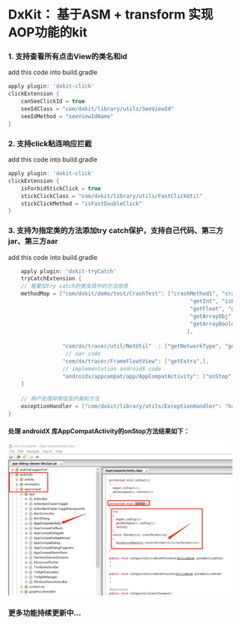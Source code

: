 # DxKit： 基于ASM + transform 实现AOP功能的kit

### 1. 支持查看所有点击View的类名和id
add this code into build.gradle
```groovy
apply plugin: 'dxkit-click'
clickExtension {
    canSeeClickId = true
    seeIdClass = "com/dxkit/library/utils/SeeViewId"
    seeIdMethod = "seeViewIdName"
}
```

### 2. 支持click粘连响应拦截
add this code into build.gradle
```groovy
apply plugin: 'dxkit-click'
clickExtension {
    isForbidStickClick = true
    stickClickClass = "com/dxkit/library/utils/FastClickUtil"
    stickClickMethod = "isFastDoubleClick"
}
```

### 3. 支持为指定类的方法添加try catch保护，支持自己代码、第三方jar、第三方aar
add this code into build.gradle
```groovy
    apply plugin: 'dxkit-tryCatch'
    tryCatchExtension {
    // 需要加try catch的类及其中的方法信息
    methodMap = ["com/dxkit/demo/test/CrashTest": ["crashMethod1", "crashMethod2",
                                                         "getInt", "isEnable", "getObj", "getStr", "getChar", "show",
                                                         "getFloat", "getByte", "getDouble", "getShort", "getLong",
                                                         "getArrayObj", "getArrayObj2", "getArrayInt", "getArrayInt2",
                                                         "getArrayBoolean", "getArrayBoolean2", "getList",
                                                        ],

                 "com/dx/tracer/util/NetUtil"  : ["getNetworkType", "getCrashString",],
                  // aar code
                 "com/dx/tracer/FrameFloatView": ["getExtra",],
                 // implementation androidX code
                 "androidx/appcompat/app/AppCompatActivity": ["onStop",],
    ]

    // 用户处理异常信息的类和方法
    exceptionHandler = ["com/dxkit/library/utils/ExceptionHandler": "handleException"]
}
```
#### 处理 androidX 库AppCompatActivity的onStop方法结果如下：
![avatar](/img/AppCompatActivity_onStop.png)


### 更多功能持续更新中...
